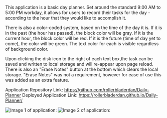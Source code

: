 This application is a basic day planner. Set around the standard 9:00 AM to 5:00 PM workday, it allows for users to record their tasks for the day - according to the hour that they would like to accomplish it. 

There is also a color-coded system, based on the time of the day it is. If it is in the past (the hour has passed), the block color will be gray. If it is the current hour, the block color will be red. If it is the future (time of day yet to come), the color will be green. The text color for each is visible regardless of background color. 

Upon clicking the disk icon to the right of each text box,the task can be saved and written to local storage and will re-appear upon page reload. There is also an "Erase Notes" button at the bottom which clears the local storage. "Erase Notes" was not a requirement, however for ease of use this was added as an extra feature.


Application Repository Link: https://github.com/rollerbladerdan/Daily-Planner
Deployed Application Link: https://rollerbladerdan.github.io/Daily-Planner/

![Image 1 of application:](https://github.com/rollerbladerdan/Daily-Planner/blob/master/ScreenShots/Screen%20Shot%202021-07-13%20at%2011.04.40%20AM.png)
![Image 2 of application:](https://github.com/rollerbladerdan/Daily-Planner/blob/master/ScreenShots/Screen%20Shot%202021-07-13%20at%2011.06.23%20AM.png)